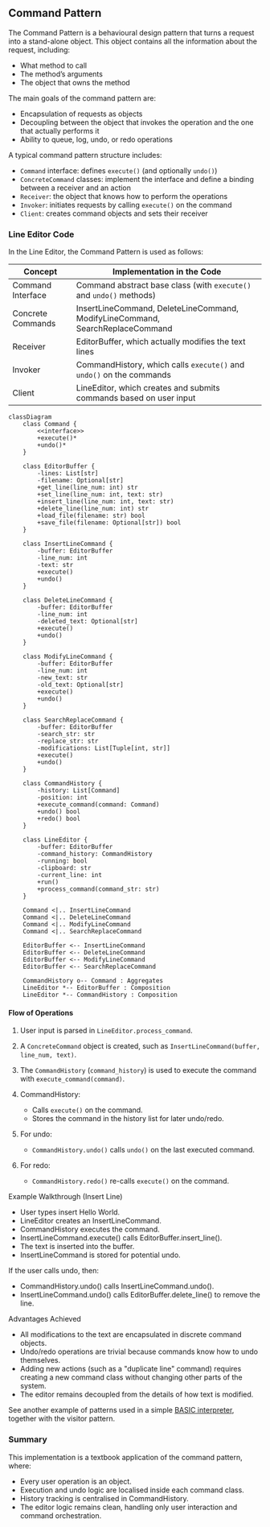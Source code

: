
## Command Pattern

The Command Pattern is a behavioural design pattern that turns a request into a stand-alone object.
This object contains all the information about the request, including:
- What method to call
- The method’s arguments
- The object that owns the method

The main goals of the command pattern are:
- Encapsulation of requests as objects
- Decoupling between the object that invokes the operation and the one that actually performs it
- Ability to queue, log, undo, or redo operations

A typical command pattern structure includes:
- `Command` interface: defines `execute()` (and optionally `undo()`)
- `ConcreteCommand` classes: implement the interface and define a binding between a receiver and an action
- `Receiver`: the object that knows how to perform the operations
- `Invoker`: initiates requests by calling `execute()` on the command
- `Client`: creates command objects and sets their receiver


### Line Editor Code

In the Line Editor, the Command Pattern is used as follows:

| Concept            | Implementation in the Code                                                    |
|--------------------|-------------------------------------------------------------------------------|
| Command Interface  | Command abstract base class (with `execute()` and `undo()` methods)           |
| Concrete Commands  | InsertLineCommand, DeleteLineCommand, ModifyLineCommand, SearchReplaceCommand |
| Receiver           | EditorBuffer, which actually modifies the text lines                          |
| Invoker            | CommandHistory, which calls `execute()` and `undo()` on the commands          |
| Client             | LineEditor, which creates and submits commands based on user input            |


```mermaid
classDiagram
    class Command {
        <<interface>>
        +execute()*
        +undo()*
    }

    class EditorBuffer {
        -lines: List[str]
        -filename: Optional[str]
        +get_line(line_num: int) str
        +set_line(line_num: int, text: str)
        +insert_line(line_num: int, text: str)
        +delete_line(line_num: int) str
        +load_file(filename: str) bool
        +save_file(filename: Optional[str]) bool
    }

    class InsertLineCommand {
        -buffer: EditorBuffer
        -line_num: int
        -text: str
        +execute()
        +undo()
    }

    class DeleteLineCommand {
        -buffer: EditorBuffer
        -line_num: int
        -deleted_text: Optional[str]
        +execute()
        +undo()
    }

    class ModifyLineCommand {
        -buffer: EditorBuffer
        -line_num: int
        -new_text: str
        -old_text: Optional[str]
        +execute()
        +undo()
    }

    class SearchReplaceCommand {
        -buffer: EditorBuffer
        -search_str: str
        -replace_str: str
        -modifications: List[Tuple[int, str]]
        +execute()
        +undo()
    }

    class CommandHistory {
        -history: List[Command]
        -position: int
        +execute_command(command: Command)
        +undo() bool
        +redo() bool
    }

    class LineEditor {
        -buffer: EditorBuffer
        -command_history: CommandHistory
        -running: bool
        -clipboard: str
        -current_line: int
        +run()
        +process_command(command_str: str)
    }

    Command <|.. InsertLineCommand
    Command <|.. DeleteLineCommand
    Command <|.. ModifyLineCommand
    Command <|.. SearchReplaceCommand

    EditorBuffer <-- InsertLineCommand
    EditorBuffer <-- DeleteLineCommand
    EditorBuffer <-- ModifyLineCommand
    EditorBuffer <-- SearchReplaceCommand

    CommandHistory o-- Command : Aggregates
    LineEditor *-- EditorBuffer : Composition
    LineEditor *-- CommandHistory : Composition
```


#### Flow of Operations

1. User input is parsed in `LineEditor.process_command`.

2. A `ConcreteCommand` object is created, such as `InsertLineCommand(buffer, line_num, text)`.

3. The `CommandHistory` (`command_history`) is used to execute the command with `execute_command(command)`.

4. CommandHistory:
    - Calls `execute()` on the command.
    - Stores the command in the history list for later undo/redo.

5. For undo:
    - `CommandHistory.undo()` calls `undo()` on the last executed command.

6. For redo:
    - `CommandHistory.redo()` re-calls `execute()` on the command.

Example Walkthrough (Insert Line)
- User types insert Hello World.
- LineEditor creates an InsertLineCommand.
- CommandHistory executes the command.
- InsertLineCommand.execute() calls EditorBuffer.insert_line().
- The text is inserted into the buffer.
- InsertLineCommand is stored for potential undo.

If the user calls undo, then:
- CommandHistory.undo() calls InsertLineCommand.undo().
- InsertLineCommand.undo() calls EditorBuffer.delete_line() to remove the line.

Advantages Achieved
- All modifications to the text are encapsulated in discrete command objects.
- Undo/redo operations are trivial because commands know how to undo themselves.
- Adding new actions (such as a "duplicate line" command) requires creating a new
  command class without changing other parts of the system.
- The editor remains decoupled from the details of how text is modified.

See another example of patterns used in a simple
[BASIC interpreter](./../visitor/basic.py), together with the visitor pattern.

### Summary

This implementation is a textbook application of the command pattern, where:
- Every user operation is an object.
- Execution and undo logic are localised inside each command class.
- History tracking is centralised in CommandHistory.
- The editor logic remains clean, handling only user interaction and command orchestration.

